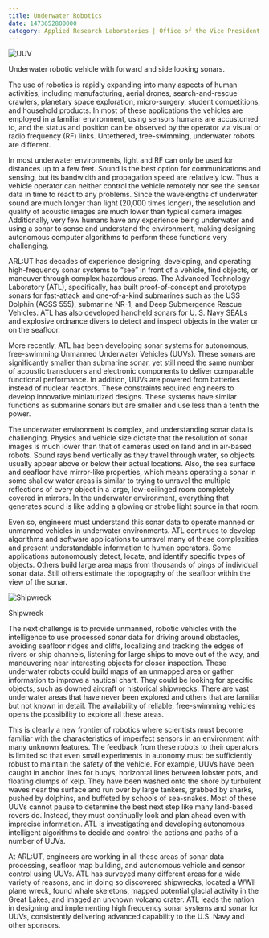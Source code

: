 ```yaml
--- 
title: Underwater Robotics
date: 1473652800000
category: Applied Research Laboratories | Office of the Vice President for Research
---
```


![UUV](http://research.utexas.edu/showcase/assets/js/fileman/Uploads/UUV-1.png)

Underwater robotic vehicle with forward and side looking sonars.

The use of robotics is rapidly expanding into many aspects of human activities, including manufacturing, aerial drones, search-and-rescue crawlers, planetary space exploration, micro-surgery, student competitions, and household products. In most of these applications the vehicles are employed in a familiar environment, using sensors humans are accustomed to, and the status and position can be observed by the operator via visual or radio frequency (RF) links. Untethered, free-swimming, underwater robots are different. 

In most underwater environments, light and RF can only be used for distances up to a few feet. Sound is the best option for communications and sensing, but its bandwidth and propagation speed are relatively low. Thus a vehicle operator can neither control the vehicle remotely nor see the sensor data in time to react to any problems. Since the wavelengths of underwater sound are much longer than light (20,000 times longer), the resolution and quality of acoustic images are much lower than typical camera images. Additionally, very few humans have any experience being underwater and using a sonar to sense and understand the environment, making designing autonomous computer algorithms to perform these functions very challenging.

ARL:UT has decades of experience designing, developing, and operating high-frequency sonar systems to “see” in front of a vehicle, find objects, or maneuver through complex hazardous areas. The Advanced Technology Laboratory (ATL), specifically, has built proof-of-concept and prototype sonars for fast-attack and one-of-a-kind submarines such as the USS Dolphin (AGSS 555), submarine NR-1, and Deep Submergence Rescue Vehicles. ATL has also developed handheld sonars for U. S. Navy SEALs and explosive ordnance divers to detect and inspect objects in the water or on the seafloor.

More recently, ATL has been developing sonar systems for autonomous, free-swimming Unmanned Underwater Vehicles (UUVs). These sonars are significantly smaller than submarine sonar, yet still need the same number of acoustic transducers and electronic components to deliver comparable functional performance. In addition, UUVs are powered from batteries instead of nuclear reactors. These constraints required engineers to develop innovative miniaturized designs. These systems have similar functions as submarine sonars but are smaller and use less than a tenth the power.

The underwater environment is complex, and understanding sonar data is challenging. Physics and vehicle size dictate that the resolution of sonar images is much lower than that of cameras used on land and in air-based robots. Sound rays bend vertically as they travel through water, so objects usually appear above or below their actual locations. Also, the sea surface and seafloor have mirror-like properties, which means operating a sonar in some shallow water areas is similar to trying to unravel the multiple reflections of every object in a large, low-ceilinged room completely covered in mirrors. In the underwater environment, everything that generates sound is like adding a glowing or strobe light source in that room.

Even so, engineers must understand this sonar data to operate manned or unmanned vehicles in underwater environments. ATL continues to develop algorithms and software applications to unravel many of these complexities and present understandable information to human operators. Some applications autonomously detect, locate, and identify specific types of objects. Others build large area maps from thousands of pings of individual sonar data. Still others estimate the topography of the seafloor within the view of the sonar.

![Shipwreck](http://research.utexas.edu/showcase/assets/js/fileman/Uploads/shipwreck-1.png)

Shipwreck

The next challenge is to provide unmanned, robotic vehicles with the intelligence to use processed sonar data for driving around obstacles, avoiding seafloor ridges and cliffs, localizing and tracking the edges of rivers or ship channels, listening for large ships to move out of the way, and maneuvering near interesting objects for closer inspection. These underwater robots could build maps of an unmapped area or gather information to improve a nautical chart. They could be looking for specific objects, such as downed aircraft or historical shipwrecks. There are vast underwater areas that have never been explored and others that are familiar but not known in detail. The availability of reliable, free-swimming vehicles opens the possibility to explore all these areas.

This is clearly a new frontier of robotics where scientists must become familiar with the characteristics of imperfect sensors in an environment with many unknown features. The feedback from these robots to their operators is limited so that even small experiments in autonomy must be sufficiently robust to maintain the safety of the vehicle. For example, UUVs have been caught in anchor lines for buoys, horizontal lines between lobster pots, and floating clumps of kelp. They have been washed onto the shore by turbulent waves near the surface and run over by large tankers, grabbed by sharks, pushed by dolphins, and buffeted by schools of sea-snakes. Most of these UUVs cannot pause to determine the best next step like many land-based rovers do. Instead, they must continually look and plan ahead even with imprecise information. ATL is investigating and developing autonomous intelligent algorithms to decide and control the actions and paths of a number of UUVs.

At ARL:UT, engineers are working in all these areas of sonar data processing, seafloor map building, and autonomous vehicle and sensor control using UUVs. ATL has surveyed many different areas for a wide variety of reasons, and in doing so discovered shipwrecks, located a WWII plane wreck, found whale skeletons, mapped potential glacial activity in the Great Lakes, and imaged an unknown volcano crater. ATL leads the nation in designing and implementing high frequency sonar systems and sonar for UUVs, consistently delivering advanced capability to the U.S. Navy and other sponsors.